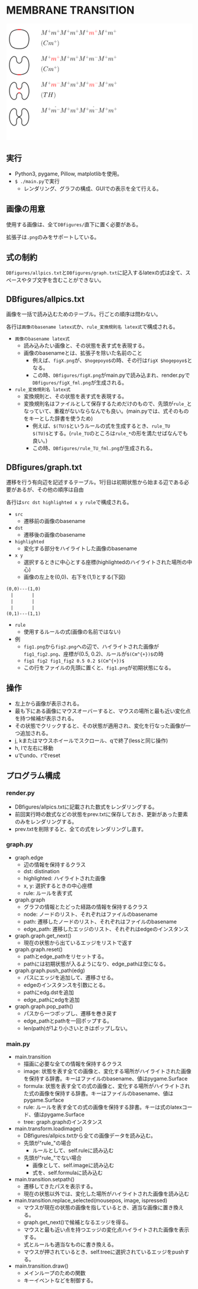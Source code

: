 # MEMBRANE TRANSITION

![screenshot](screenshot/ss1.png)

## 実行
- Python3, pygame, Pillow, matplotlibを使用。
- `$ ./main.py`で実行
  - レンダリング、グラフの構成、GUIでの表示を全て行える。

## 画像の用意

使用する画像は、全て`DBfigures/`直下に置く必要がある。

拡張子は`.png`のみをサポートしている。

## 式の制約
`DBfigures/allpics.txt`と`DBfigures/graph.txt`に記入するlatexの式は全て、スペースやタブ文字を含むことができない。

## DBfigures/allpics.txt
画像を一括で読み込むためのテーブル。行ごとの順序は問わない。

各行は`画像のbasename latex式`か、`rule_変換規則名 latex式`で構成される。
- `画像のbasename latex式`
  - 読み込みたい画像と、その状態を表す式を表現する。
  - 画像のbasenameとは、拡張子を除いた名前のこと
    - 例えば、`figX.png`が、`$hogepoyo$`の時、その行は`figX $hogepoyo$`となる。
    - この時、`DBfigures/figX.png`がmain.pyで読み込まれ、render.pyで`DBfigures/figX_fml.png`が生成される。
- `rule_変換規則名 latex式`
  - 変換規則と、その状態を表す式を表現する。
  - 変換規則名はファイルとして保存するためだけのもので、先頭が`rule_`となっていて、重複がないならなんでも良い。(main.pyでは、式そのものをキーとした辞書を使うため)
    - 例えば、`$(TU)$`というルールの式を生成するとき、`rule_TU $(TU)$`とする。(`rule_TU`のところは`rule_*`の形を満たせばなんでも良い。)
    - この時、`DBfigures/rule_TU_fml.png`が生成される。

## DBfigures/graph.txt
遷移を行う有向辺を記述するテーブル。1行目は初期状態から始まる辺である必要があるが、その他の順序は自由

各行は`src dst highlighted x y rule`で構成される。
- `src`
  - 遷移前の画像のbasename
- `dst`
  - 遷移後の画像のbasename
- `highlighted`
  - 変化する部分をハイライトした画像のbasename
- `x y`
  - 選択するときに中心とする座標(highlightedのハイライトされた場所の中心)
  - 画像の左上を(0,0)、右下を(1,1)とする(下図)
```
(0,0)---(1,0)
　|       |
　|       |
　|       |
(0,1)---(1,1)
```

- `rule`
  - 使用するルールの式(画像の名前ではない)
- 例
  - `fig1.png`から`fig2.png`への辺で、ハイライトされた画像が`fig1_fig2.png`、座標が(0.5, 0.2)、ルールが`$(Cm^{+})$`の時
  - `fig1 fig2 fig1_fig2 0.5 0.2 $(Cm^{+})$`
  - この行をファイルの先頭に置くと、`fig1.png`が初期状態になる。

## 操作
- 左上から画像が表示される。
- 最も下にある画像にマウスオーバーすると、マウスの場所と最も近い変化点を持つ候補が表示される。
- その状態でクリックすると、その状態が適用され、変化を行なった画像が一つ追加される。
- j, kまたはマウスホイールでスクロール、qで終了(lessと同じ操作)
- h, lで左右に移動
- uでundo、rでreset

## プログラム構成
### render.py
- DBfigures/allpics.txtに記載された数式をレンダリングする。
- 前回実行時の数式などの状態をprev.txtに保存しておき、更新があった要素のみをレンダリングする。
- prev.txtを削除すると、全ての式をレンダリングし直す。

### graph.py
- graph.edge
  - 辺の情報を保持するクラス
  - dst: distination
  - highlighted: ハイライトされた画像
  - x, y: 選択するときの中心座標
  - rule: ルールを表す式
- graph.graph
  - グラフの情報とたどった経路の情報を保持するクラス
  - node: ノードのリスト、それぞれはファイルのbasename
  - path: 遷移したノードのリスト、それぞれはファイルのbasename
  - edge_path: 遷移したエッジのリスト、それぞれはedgeのインスタンス
- graph.graph.get_next()
  - 現在の状態から出ているエッジをリストで返す
- graph.graph.reset()
  - pathとedge_pathをリセットする。
  - pathには初期状態が入るようになり、edge_pathは空になる。
- graph.graph.push_path(edg)
  - パスにエッジを追加して、遷移させる。
  - edgeのインスタンスを引数にとる。
  - pathにedg.dstを追加
  - edge_pathにedgを追加
- graph.graph.pop_path()
  - パスから一つポップし、遷移を巻き戻す
  - edge_pathとpathを一回ポップする。
  - len(path)が1より小さいときはポップしない。

### main.py
- main.transition
  - 描画に必要な全ての情報を保持するクラス
  - image: 状態を表す全ての画像と、変化する場所がハイライトされた画像を保持する辞書。キーはファイルのbasename、値はpygame.Surface
  - formula: 状態を表す全ての式の画像と、変化する場所がハイライトされた式の画像を保持する辞書。キーはファイルのbasename、値はpygame.Surface
  - rule: ルールを表す全ての式の画像を保持する辞書。キーは式のlatexコード、値はpygame.Surface
  - tree: graph.graphのインスタンス
- main.transform.loadimage()
  - DBfigures/allpics.txtから全ての画像データを読み込む。
  - 先頭が"rule_"の場合
    - ルールとして、self.ruleに読み込む
  - 先頭が"rule_"でない場合
    - 画像として、self.imageに読み込む
    - 式を、self.formulaに読み込む
- main.transition.setpath()
  - 遷移してきたパスを表示する。
  - 現在の状態以外では、変化した場所がハイライトされた画像を読み込む
- main.transition.replace_selected(mousepos, image, ispressed)
  - マウスが現在の状態の画像を指しているとき、適当な画像に置き換える。
  - graph.get_next()で候補となるエッジを得る。
  - マウスと最も近い点を持つエッジの変化点ハイライトされた画像を表示する。
  - 式とルールも適当なものに書き換える。
  - マウスが押されているとき、self.treeに選択されているエッジをpushする。
- main.transition.draw()
  - メインループのための関数
  - キーイベントなどを制御する。
